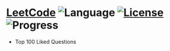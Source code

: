 # [LeetCode](https://leetcode.com/problemset/algorithms/) ![Language](https://img.shields.io/badge/Language-C++%2011,%20Python,%20JavaScript-yellow) [![License](https://img.shields.io/badge/License-MIT-blue.svg)](../LICENSE.md) ![Progress](https://img.shields.io/badge/Progress-4%20%2F%20100-ff69b4.svg)
* Top 100 Liked Questions
